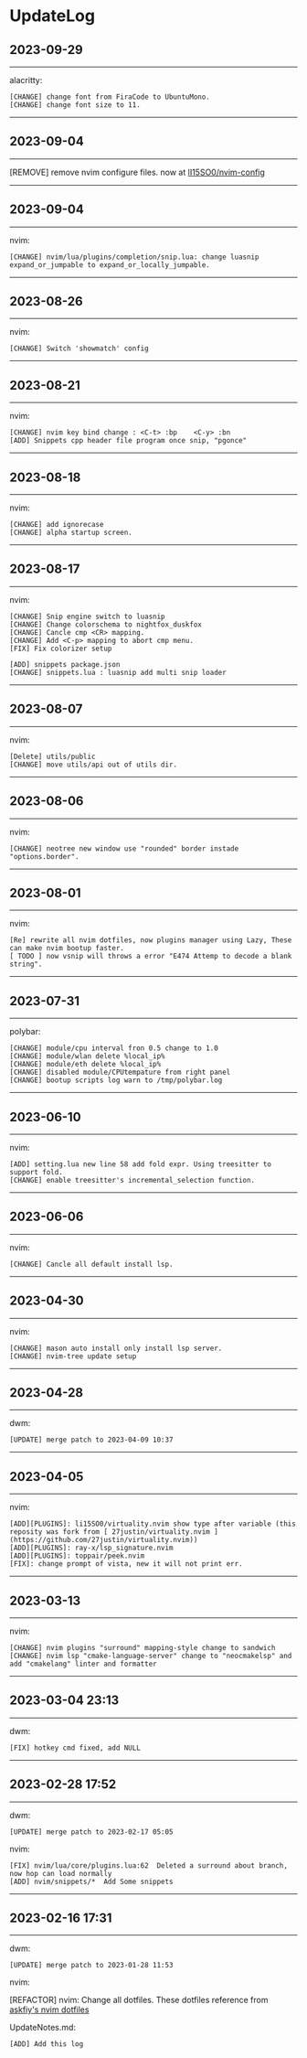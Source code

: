 # UpdateLog

## 2023-09-29

---

alacritty:

    [CHANGE] change font from FiraCode to UbuntuMono.
    [CHANGE] change font size to 11.

---

## 2023-09-04

---

[REMOVE] remove nvim configure files. now at [lI15SO0/nvim-config](https://github.com/lI15SO0/nvim-config)

---

## 2023-09-04

---

nvim:

    [CHANGE] nvim/lua/plugins/completion/snip.lua: change luasnip expand_or_jumpable to expand_or_locally_jumpable.

---

## 2023-08-26

---

nvim: 
    
    [CHANGE] Switch 'showmatch' config

---

## 2023-08-21

---

nvim:

    [CHANGE] nvim key bind change : <C-t> :bp    <C-y> :bn
    [ADD] Snippets cpp header file program once snip, "pgonce"

---

## 2023-08-18

---

nvim:

    [CHANGE] add ignorecase
    [CHANGE] alpha startup screen.

---

## 2023-08-17
---

nvim:

    [CHANGE] Snip engine switch to luasnip
    [CHANGE] Change colorschema to nightfox_duskfox
    [CHANGE] Cancle cmp <CR> mapping.
    [CHANGE] Add <C-p> mapping to abort cmp menu.
    [FIX] Fix colorizer setup

    [ADD] snippets package.json
    [CHANGE] snippets.lua : luasnip add multi snip loader

---

## 2023-08-07
---

nvim:

    [Delete] utils/public
    [CHANGE] move utils/api out of utils dir.

---

## 2023-08-06
---

nvim:

    [CHANGE] neotree new window use "rounded" border instade "options.border".

---

## 2023-08-01

---

nvim:

    [Re] rewrite all nvim dotfiles, now plugins manager using Lazy, These can make nvim bootup faster.
    [ TODO ] now vsnip will throws a error "E474 Attemp to decode a blank string".

---

## 2023-07-31

---

polybar:

    [CHANGE] module/cpu interval fron 0.5 change to 1.0
    [CHANGE] module/wlan delete %local_ip%
    [CHANGE] module/eth delete %local_ip%
    [CHANGE] disabled module/CPUtempature from right panel
    [CHANGE] bootup scripts log warn to /tmp/polybar.log

---

## 2023-06-10

---

nvim:

	[ADD] setting.lua new line 58 add fold expr. Using treesitter to support fold.
	[CHANGE] enable treesitter's incremental_selection function.


---


## 2023-06-06

---

nvim:

    [CHANGE] Cancle all default install lsp.

---

## 2023-04-30

---

nvim:

    [CHANGE] mason auto install only install lsp server.
    [CHANGE] nvim-tree update setup

---

## 2023-04-28

---

dwm:

	[UPDATE] merge patch to 2023-04-09 10:37

---

## 2023-04-05

---

nvim:

	[ADD][PLUGINS]: li15SO0/virtuality.nvim show type after variable (this reposity was fork from [ 27justin/virtuality.nvim ](https://github.com/27justin/virtuality.nvim))
	[ADD][PLUGINS]: ray-x/lsp_signature.nvim
	[ADD][PLUGINS]: toppair/peek.nvim
	[FIX]: change prompt of vista, new it will not print err.


---

## 2023-03-13

---

nvim:

	[CHANGE] nvim plugins "surround" mapping-style change to sandwich
	[CHANGE] nvim lsp "cmake-language-server" change to "neocmakelsp" and add "cmakelang" linter and formatter

---

## 2023-03-04 23:13

---
dwm:

	[FIX] hotkey cmd fixed, add NULL

---

## 2023-02-28 17:52

---

dwm:

	[UPDATE] merge patch to 2023-02-17 05:05

nvim:

	[FIX] nvim/lua/core/plugins.lua:62  Deleted a surround about branch, now hop can load normally
	[ADD] nvim/snippets/*  Add Some snippets

---

## 2023-02-16 17:31

---

dwm:

	[UPDATE] merge patch to 2023-01-28 11:53

nvim:

[REFACTOR] nvim: Change all dotfiles. These dotfiles reference from [askfiy's nvim dotfiles](https://github.com/askfiy/nvim/tree/6918a00712085a8134151f92cca4ea656d059e2e)

UpdateNotes.md:

	[ADD] Add this log
